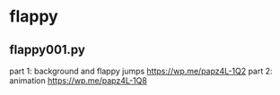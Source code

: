# flappy

## flappy001.py

part 1: background and flappy jumps https://wp.me/papz4L-1Q2
part 2: animation https://wp.me/papz4L-1Q8